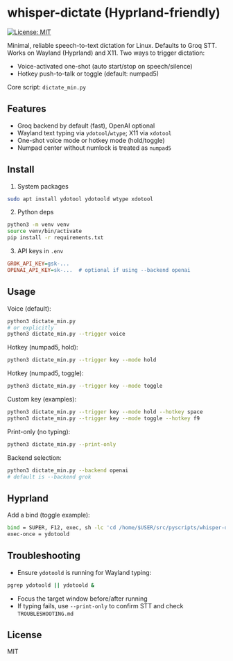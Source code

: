 # whisper-dictate (Hyprland-friendly)

[![License: MIT](https://img.shields.io/badge/license-MIT-blue.svg)](LICENSE)

Minimal, reliable speech-to-text dictation for Linux. Defaults to Groq STT. Works on Wayland (Hyprland) and X11. Two ways to trigger dictation:
- Voice-activated one-shot (auto start/stop on speech/silence)
- Hotkey push-to-talk or toggle (default: numpad5)

Core script: `dictate_min.py`

## Features
- Groq backend by default (fast), OpenAI optional
- Wayland text typing via `ydotool`/`wtype`; X11 via `xdotool`
- One-shot voice mode or hotkey mode (hold/toggle)
- Numpad center without numlock is treated as `numpad5`

## Install

1) System packages
```bash
sudo apt install ydotool ydotoold wtype xdotool
```

2) Python deps
```bash
python3 -m venv venv
source venv/bin/activate
pip install -r requirements.txt
```

3) API keys in `.env`
```ini
GROK_API_KEY=gsk-...
OPENAI_API_KEY=sk-...  # optional if using --backend openai
```

## Usage

Voice (default):
```bash
python3 dictate_min.py
# or explicitly
python3 dictate_min.py --trigger voice
```

Hotkey (numpad5, hold):
```bash
python3 dictate_min.py --trigger key --mode hold
```

Hotkey (numpad5, toggle):
```bash
python3 dictate_min.py --trigger key --mode toggle
```

Custom key (examples):
```bash
python3 dictate_min.py --trigger key --mode hold --hotkey space
python3 dictate_min.py --trigger key --mode toggle --hotkey f9
```

Print-only (no typing):
```bash
python3 dictate_min.py --print-only
```

Backend selection:
```bash
python3 dictate_min.py --backend openai
# default is --backend grok
```

## Hyprland

Add a bind (toggle example):
```bash
bind = SUPER, F12, exec, sh -lc 'cd /home/$USER/src/pyscripts/whisper-dictate && python3 dictate_min.py --trigger key --mode toggle'
exec-once = ydotoold
```

## Troubleshooting

- Ensure `ydotoold` is running for Wayland typing:
```bash
pgrep ydotoold || ydotoold &
```
- Focus the target window before/after running
- If typing fails, use `--print-only` to confirm STT and check `TROUBLESHOOTING.md`

## License

MIT